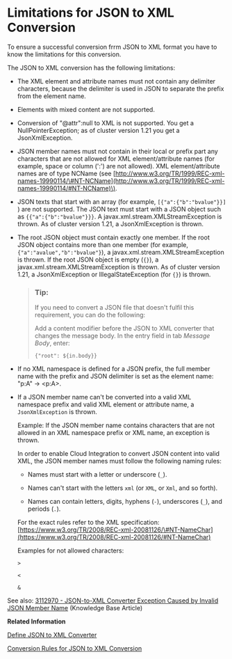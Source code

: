 <!-- loio3a02829ea84e4f7dac62bdd10d06b084 -->

# Limitations for JSON to XML Conversion

To ensure a successful conversion frrm JSON to XML format you have to know the limitations for this conversion.

The JSON to XML conversion has the following limitations:

-   The XML element and attribute names must not contain any delimiter characters, because the delimiter is used in JSON to separate the prefix from the element name.
-   Elements with mixed content are not supported.
-   Conversion of "@attr":null to XML is not supported. You get a NullPointerException; as of cluster version 1.21 you get a JsonXmlException.

-   JSON member names must not contain in their local or prefix part any characters that are not allowed for XML element/attribute names \(for example, space or column \(':'\) are not allowed\). XML element/attribute names are of type NCName \(see [http://www.w3.org/TR/1999/REC-xml-names-19990114/\#NT-NCName](http://www.w3.org/TR/1999/REC-xml-names-19990114/#NT-NCName)\).

-   JSON texts that start with an array \(for example, `[{"a":{"b":"bvalue"}}]` \) are not supported. The JSON text must start with a JSON object such as `{{"a":{"b":"bvalue"}}}`. A javax.xml.stream.XMLStreamException is thrown. As of cluster version 1.21, a JsonXmlException is thrown.

-   The root JSON object must contain exactly one member. If the root JSON object contains more than one member \(for example, `{"a":"avalue","b":"bvalue"}`\), a javax.xml.stream.XMLStreamException is thrown. If the root JSON object is empty \(`{}`\), a javax.xml.stream.XMLStreamException is thrown. As of cluster version 1.21, a JsonXmlException or IllegalStateException \(for `{}`\) is thrown.

    > ### Tip:  
    > If you need to convert a JSON file that doesn't fulfil this requirement, you can do the following:
    > 
    > Add a content modifier before the JSON to XML converter that changes the message body. In the entry field in tab *Message Body*, enter:
    > 
    > `{"root": ${in.body}}`

-   If no XML namespace is defined for a JSON prefix, the full member name with the prefix and JSON delimiter is set as the element name: "p:A" -\> <p:A\>.

-   If a JSON member name can't be converted into a valid XML namespace prefix and valid XML element or attribute name, a `JsonXmlException` is thrown.

    Example: If the JSON member name contains characters that are not allowed in an XML namespace prefix or XML name, an exception is thrown.

    In order to enable Cloud Integration to convert JSON content into valid XML, the JSON member names must follow the following naming rules:

    -   Names must start with a letter or underscore \(`_`\).

    -   Names can't start with the letters `xml` \(or `XML`, or `Xml`, and so forth\).

    -   Names can contain letters, digits, hyphens \(`-`\), underscores \(`_`\), and periods \(`.`\).


    For the exact rules refer to the XML specification: [https://www.w3.org/TR/2008/REC-xml-20081126/\#NT-NameChar](https://www.w3.org/TR/2008/REC-xml-20081126/#NT-NameChar)

    Examples for not allowed characters:

    `>`

    `<`

    `&`


See also: [3112970 - JSON-to-XML Converter Exception Caused by Invalid JSON Member Name](https://launchpad.support.sap.com/#/notes/3112970) \(Knowledge Base Article\)

**Related Information**  


[Define JSON to XML Converter](define-json-to-xml-converter-5a7c0cd.md "The JSON to XML converter enables you to transform messages in JSON format to XML format.")

[Conversion Rules for JSON to XML Conversion](conversion-rules-for-json-to-xml-conversion-232a9cf.md "To ensure a successful conversion of you data, you should make yourself familiar with the conversion rules.")

